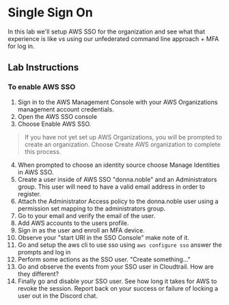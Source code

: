 # Single Sign On

In this lab we'll setup AWS SSO for the organization and see what that experience is like vs using our unfederated command line approach + MFA for log in.

## Lab Instructions

### To enable AWS SSO

1. Sign in to the AWS Management Console with your AWS Organizations management account credentials.
2. Open the AWS SSO console
3. Choose Enable AWS SSO.

> If you have not yet set up AWS Organizations, you will be prompted to create an organization. Choose Create AWS organization to complete this process.

4. When prompted to choose an identity source choose Manage Identities in AWS SSO.
5. Create a user inside of AWS SSO "donna.noble" and an Administrators group. This user will need to have a valid email address in order to register.
6. Attach the Administrator Access policy to the donna.noble user using a permission set mapping to the administrators group.  
7. Go to your email and verify the email of the user.
8. Add AWS accounts to the users profile.
9. Sign in as the user and enroll an MFA device.
10. Observe your "start URl in the SSO Console" make note of it.
11. Go and setup the aws cli to use sso using `aws configure sso` answer the prompts and log in
12. Perform some actions as the SSO user.  "Create something..."
13. Go and observe the events from your SSO user in Cloudtrail.  How are they different?
14. Finally go and disable your SSO user.  See how long it takes for AWS to revoke the session.  Report back on your success or failure of locking a user out in the Discord chat.

